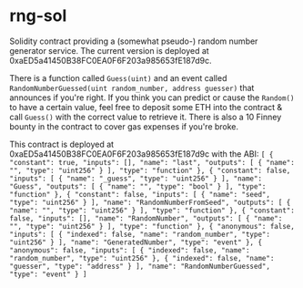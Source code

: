 # rng-sol

Solidity contract providing a (somewhat pseudo-) random number generator service. The current version is deployed at 0xaED5a41450B38FC0EA0F6F203a985653fE187d9c.

There is a function called `Guess(uint)` and an event called `RandomNumberGuessed(uint random_number, address guesser)` that announces if you're right. If you think you can predict or cause the `Random()` to have a certain value, feel free to deposit some ETH into the contract & call `Guess()` with the correct value to retrieve it. There is also a 10 Finney bounty in the contract to cover gas expenses if you're broke.


This contract is deployed at 0xaED5a41450B38FC0EA0F6F203a985653fE187d9c with the ABI:
`
[
    {
        "constant": true,
        "inputs": [],
        "name": "last",
        "outputs": [
            {
                "name": "",
                "type": "uint256"
            }
        ],
        "type": "function"
    },
    {
        "constant": false,
        "inputs": [
            {
                "name": "_guess",
                "type": "uint256"
            }
        ],
        "name": "Guess",
        "outputs": [
            {
                "name": "",
                "type": "bool"
            }
        ],
        "type": "function"
    },
    {
        "constant": false,
        "inputs": [
            {
                "name": "seed",
                "type": "uint256"
            }
        ],
        "name": "RandomNumberFromSeed",
        "outputs": [
            {
                "name": "",
                "type": "uint256"
            }
        ],
        "type": "function"
    },
    {
        "constant": false,
        "inputs": [],
        "name": "RandomNumber",
        "outputs": [
            {
                "name": "",
                "type": "uint256"
            }
        ],
        "type": "function"
    },
    {
        "anonymous": false,
        "inputs": [
            {
                "indexed": false,
                "name": "random_number",
                "type": "uint256"
            }
        ],
        "name": "GeneratedNumber",
        "type": "event"
    },
    {
        "anonymous": false,
        "inputs": [
            {
                "indexed": false,
                "name": "random_number",
                "type": "uint256"
            },
            {
                "indexed": false,
                "name": "guesser",
                "type": "address"
            }
        ],
        "name": "RandomNumberGuessed",
        "type": "event"
    }
]
`
